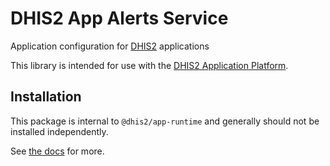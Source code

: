 # DHIS2 App Alerts Service

Application configuration for [DHIS2](https://dhis2.org) applications

This library is intended for use with the [DHIS2 Application Platform](https://github.com/dhis2/app-platform).

## Installation

This package is internal to `@dhis2/app-runtime` and generally should not be installed independently.

See [the docs](https://runtime.dhis2.nu) for more.
